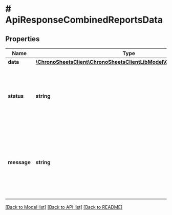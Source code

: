 # # ApiResponseCombinedReportsData

## Properties

Name | Type | Description | Notes
------------ | ------------- | ------------- | -------------
**data** | [**\ChronoSheetsClient\ChronoSheetsClientLibModel\CombinedReportsData**](CombinedReportsData.md) |  | [optional]
**status** | **string** | The API response status. Indicates if the request was successful, failed or was unauthorised. | [optional]
**message** | **string** | A message to accompany the response status.  If the Status is failed, this message will hint why it failed and what you need to do. | [optional]

[[Back to Model list]](../../README.md#models) [[Back to API list]](../../README.md#endpoints) [[Back to README]](../../README.md)
